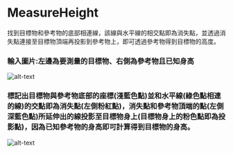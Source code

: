 # MeasureHeight

找到目標物和參考物的底部相連線，該線與水平線的相交點即為消失點，並透過消失點連接至目標物頂端再投影到參考物上，即可透過參考物得到目標物的高度。

### 輸入圖片:左邊為要測量的目標物、右側為參考物且已知身高
![alt-text](https://upload.cc/i1/2023/01/05/un5PqG.jpg "Image")

### 標記出目標物與參考物底部的座標(淺藍色點)並和水平線(綠色點相連的線)的交點即為消失點(左側粉紅點)，消失點和參考物頂端的點(左側深藍色點)所延伸出的線投影至目標物身上(目標物身上的粉色點即為投影點)，因為已知參考物的身高即可計算得到目標物的身高。
![alt-text](https://upload.cc/i1/2023/01/05/TQqu9v.jpg "Vanishing Point and Measure Height")
